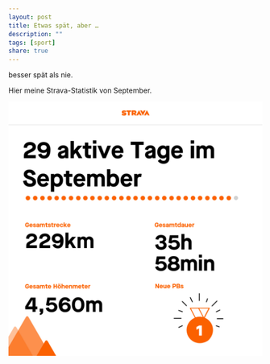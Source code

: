 ```yaml
---
layout: post
title: Etwas spät, aber …
description: ""
tags: [sport]
share: true
---
```

besser spät als nie.

Hier meine Strava-Statistik von September.

![](/images/2020/Strava_Statistik_September-1022x1024.png)